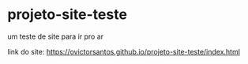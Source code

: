 # projeto-site-teste
 um teste de site para ir pro ar
 
 link do site:
 https://ovictorsantos.github.io/projeto-site-teste/index.html

